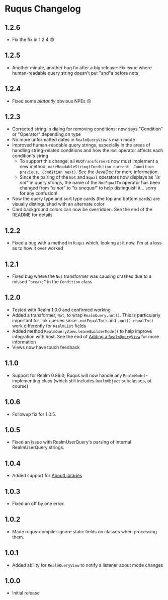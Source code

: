 # Ruqus Changelog

## 1.2.6
* Fix the fix in 1.2.4 😓

## 1.2.5
* Another minute, another bug fix after a big release: Fix issue where human-readable query string doesn't put "and"s before nots

## 1.2.4
* Fixed some *blatantly* obvious NPEs 🙃

## 1.2.3
* Corrected string in dialog for removing conditions; now says "Condition" or "Operator" depending on type
* No more unformatted dates in `RealmQueryView`'s main mode
* Improved human-readable query strings, especially in the areas of handling string-related conditions and how the `Not` operator affects each condition's string
    * To support this change, all `RUQTransformer`s now must implement a new method, `makeReadableString(Condition current, Condition previous, Condition next)`. See the JavaDoc for more information.
    * Since the pairing of the `Not` and `Equal` operators now displays as *"is not"* in query strings, the name of the `NotEqualTo` operator has been changed from *"is not"* to *"is unequal"* to help distinguish it... sorry for any confusion!
* Now the query type and sort type cards (the top and bottom cards) are visually distinguished with an alternate color
* Card background colors can now be overridden. See the end of the README for details

## 1.2.2
* Fixed a bug with a method in `Ruqus` which, looking at it now, I'm at a loss as to how it ever worked

## 1.2.1
* Fixed bug where the `Not` transformer was causing crashes due to a missed "`break;`" in the `Condition` class

## 1.2.0
* Tested with Realm 1.0.0 and confirmed working
* Added a transformer, `Not`, to wrap `RealmQuery.not()`. This is particularly important for link queries since `.notEqualTo()` and `.not().equalTo()` work differently for `RealmList` fields
* Added method `RealmQueryView.leaveBuilderMode()` to help improve integration with host. See the end of [Adding a `RealmQueryView`](https://github.com/bkromhout/ruqus#rqv) for more information
* Views now have touch feedback

## 1.1.0
* Support for Realm 0.89.0; Ruqus will now handle any `RealmModel`-implementing class (which still includes `RealmObject` subclasses, of course)

## 1.0.6
* Followup fix for 1.0.5.

## 1.0.5
* Fixed an issue with RealmUserQuery's parsing of internal RealmUserQuery strings.

## 1.0.4
* Added support for [AboutLibraries](https://github.com/mikepenz/AboutLibraries)

## 1.0.3
* Fixed an off by one error.

## 1.0.2
* Made ruqus-compiler ignore static fields on classes when processing them.

## 1.0.1
* Added ability for `RealmQueryView` to notify a listener about mode changes

## 1.0.0
* Initial release
